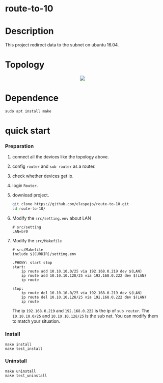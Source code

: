 # route-to-10

# Description
This project redirect data to the subnet on ubuntu 16.04.


# Topology
<p align="center">
  <img src="https://www.lucidchart.com/publicSegments/view/f998d4d1-5beb-424a-b14f-a210db83c3f7/image.png">
</p>


# Dependence
```
sudo apt install make
```

# quick start

### Preparation
1. connect all the devices like the topology above.
2. config `router` and `sub router` as a router.
3. check whether devices get ip.
4. login `Router`.
5. download project.
    ```bash
    git clone https://github.com/elespejo/route-to-10.git
    cd route-to-10/
    ```
6. Modify the `src/setting.env` about LAN 
    ```env
    # src/setting
    LAN=br0
    ```

7. Modify the `src/Makefile`
    ```make
    # src/Makefile
    include $(CURDIR)/setting.env

    .PHONY: start stop
    start:
    	ip route add 10.10.10.0/25 via 192.168.0.219 dev $(LAN)
    	ip route add 10.10.10.128/25 via 192.168.0.222 dev $(LAN)
    	ip route

    stop:
    	ip route del 10.10.10.0/25 via 192.168.0.219 dev $(LAN)
    	ip route del 10.10.10.128/25 via 192.168.0.222 dev $(LAN)
    	ip route
    ```
    The ip `192.168.0.219` and `192.168.0.222` is the ip of `sub router`. The `10.10.10.0/25` and `10.10.10.128/25` is the sub net. You can modify them to match your situation.

### Install
```
make install
make test_install
```

### Uninstall
```
make uninstall
make test_uninstall
```